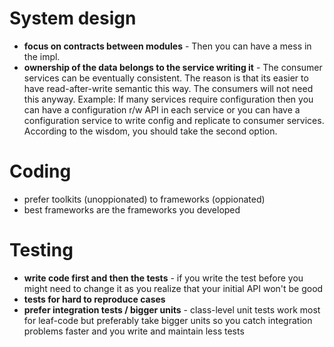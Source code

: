 
# System design

* **focus on contracts between modules** - Then you can have a mess in the impl.
* **ownership of the data belongs to the service writing it** - The consumer services can be eventually consistent. The reason is that its easier to have read-after-write semantic this way. The consumers will not need this anyway. Example: If many services require configuration then you can have a configuration r/w API in each service or you can have a configuration service to write config and replicate to consumer services. According to the wisdom, you should take the second option.

# Coding

* prefer toolkits (unoppionated) to frameworks (oppionated)
* best frameworks are the frameworks you developed

# Testing

* **write code first and then the tests** - if you write the test before you might need to change it as you realize that your initial API won't be good
* **tests for hard to reproduce cases**
* **prefer integration tests / bigger units** - class-level unit tests work most for leaf-code but preferably take bigger units so you catch integration problems faster and you write and maintain less tests
